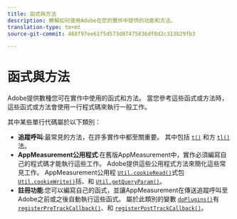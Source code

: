 ```yaml
---
title: 函式與方法
description: 瞭解如何使用Adobe在您的實作中提供的功能和方法。
translation-type: tm+mt
source-git-commit: 468f97ee61f5d573d07475836df8d2c313b29fb3

---
```



# 函式與方法

Adobe提供數種您可在實作中使用的函式和方法。 當您參考這些函式或方法時，這些函式或方法會使用一行程式碼來執行一般工作。

其中某些單行代碼屬於以下類別：

* **追蹤呼叫**:最常見的方法，在許多實作中都至關重要。 其中包括 [`t()`](t-method.md) 和方 [`tl()`](tl-method.md) 法。
* **AppMeasurement公用程式**:在舊版AppMeasurement中，實作必須編寫自己的程式碼才能執行這些工作。 Adobe提供這些公用程式方法來簡化這些常見工作。 AppMeasurement公用程 [`Util.cookieRead()`](util-cookieread.md)式包 [`Util.cookieWrite()`](util-cookiewrite.md)括、和 [`Util.getQueryParam()`](util-getqueryparam.md)。
* **註冊功能**:您可以編寫自己的函式，並讓AppMeasurement在傳送追蹤呼叫至Adobe之前或之後自動執行這些函式。 屬於此類別的變數 [`doPlugins()`](doplugins.md)有 [`registerPreTrackCallback()`](registerpretrackcallback.md)、和 [`registerPostTrackCallback()`](registerposttrackcallback.md)。
